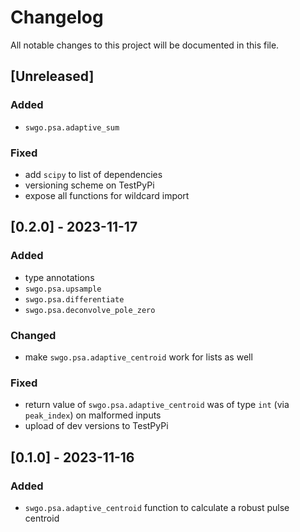 # Changelog

All notable changes to this project will be documented in this file.

## [Unreleased]

### Added

- `swgo.psa.adaptive_sum`

### Fixed

- add `scipy` to list of dependencies
- versioning scheme on TestPyPi
- expose all functions for wildcard import

## [0.2.0] - 2023-11-17

### Added

- type annotations
- `swgo.psa.upsample`
- `swgo.psa.differentiate`
- `swgo.psa.deconvolve_pole_zero`

### Changed

- make `swgo.psa.adaptive_centroid` work for lists as well

### Fixed

- return value of `swgo.psa.adaptive_centroid` was of type `int` (via `peak_index`) on malformed inputs
- upload of dev versions to TestPyPi

## [0.1.0] - 2023-11-16

### Added

- `swgo.psa.adaptive_centroid` function to calculate a robust pulse centroid
